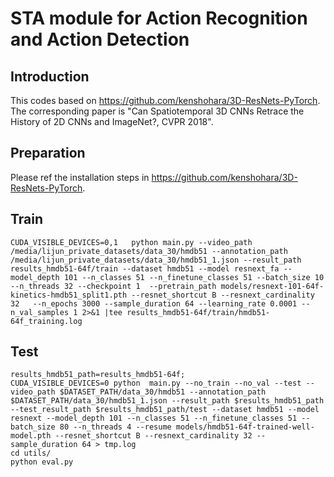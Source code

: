 # STA module for Action Recognition and Action Detection

## Introduction
This codes based on https://github.com/kenshohara/3D-ResNets-PyTorch. 
The corresponding paper is "Can Spatiotemporal 3D CNNs Retrace the History of 2D CNNs and ImageNet?, CVPR 2018".

## Preparation
Please ref the installation steps in https://github.com/kenshohara/3D-ResNets-PyTorch.

## Train
```
CUDA_VISIBLE_DEVICES=0,1   python main.py --video_path /media/lijun_private_datasets/data_30/hmdb51 --annotation_path /media/lijun_private_datasets/data_30/hmdb51_1.json --result_path results_hmdb51-64f/train --dataset hmdb51 --model resnext_fa --model_depth 101 --n_classes 51 --n_finetune_classes 51 --batch_size 10 --n_threads 32 --checkpoint 1  --pretrain_path models/resnext-101-64f-kinetics-hmdb51_split1.pth --resnet_shortcut B --resnext_cardinality 32   --n_epochs 3000 --sample_duration 64 --learning_rate 0.0001 --n_val_samples 1 2>&1 |tee results_hmdb51-64f/train/hmdb51-64f_training.log
```
## Test
```
results_hmdb51_path=results_hmdb51-64f;
CUDA_VISIBLE_DEVICES=0 python  main.py --no_train --no_val --test --video_path $DATASET_PATH/data_30/hmdb51 --annotation_path $DATASET_PATH/data_30/hmdb51_1.json --result_path $results_hmdb51_path --test_result_path $results_hmdb51_path/test --dataset hmdb51 --model resnext --model_depth 101 --n_classes 51 --n_finetune_classes 51 --batch_size 80 --n_threads 4 --resume models/hmdb51-64f-trained-well-model.pth --resnet_shortcut B --resnext_cardinality 32 --sample_duration 64 > tmp.log
cd utils/
python eval.py
```
